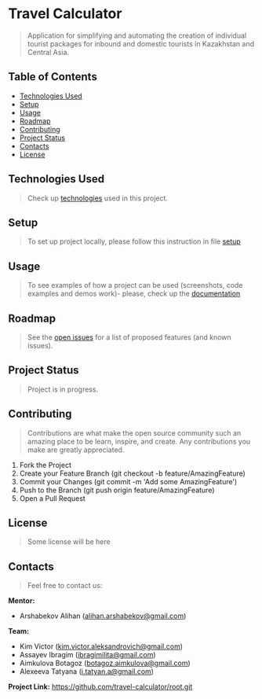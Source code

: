 # Travel Calculator

> Application for simplifying and automating the creation of individual tourist packages for inbound and domestic tourists in Kazakhstan and Central Asia.

## Table of Contents
- [Technologies Used](#technologies-used)
- [Setup](#setup)
- [Usage](#usage)
- [Roadmap](#roadmap)
- [Contributing](#contributing)
- [Project Status](#project-status)
- [Contacts](#contacts) 
- [License](#license)

## Technologies Used
>Check up [technologies](https://github.com/travel-calculator/root/blob/master/TECHNOLOGIES.md) used in this project.

## Setup
> To set up project locally, please follow this instruction in file [setup](https://github.com/travel-calculator/root/blob/master/SETUP.md)

## Usage
>To see examples of how a project can be used (screenshots, code examples and demos work)- please, check up the [documentation](https://github.com/travel-calculator/root/tree/master/documentation/)

## Roadmap
>See the [open issues](https://github.com/travel-calculator/root/issues) for a list of proposed features (and known issues).

## Project Status 
>Project is in progress.

## Contributing
>Contributions are what make the open source community such an amazing place to be learn, inspire, and create. Any contributions you make are greatly appreciated.

1. Fork the Project
2. Create your Feature Branch (git checkout -b feature/AmazingFeature)
3. Commit your Changes (git commit -m 'Add some AmazingFeature')
4. Push to the Branch (git push origin feature/AmazingFeature)
5. Open a Pull Request

## License
>Some license will be here
 
 ## Contacts
>Feel free to contact us:

**Mentor:** 
- Аrshabekov Alihan (alihan.arshabekov@gmail.com)

**Team:**
- Kim Victor (kim.victor.aleksandrovich@gmail.com) 
- Assayev Ibragim (ibragimilita@gmail.com)
- Aimkulova Botagoz (botagoz.aimkulova@gmail.com)
- Alexeeva Tatyana (i.tatyan.a@gmail.com)

**Project Link:** https://github.com/travel-calculator/root.git